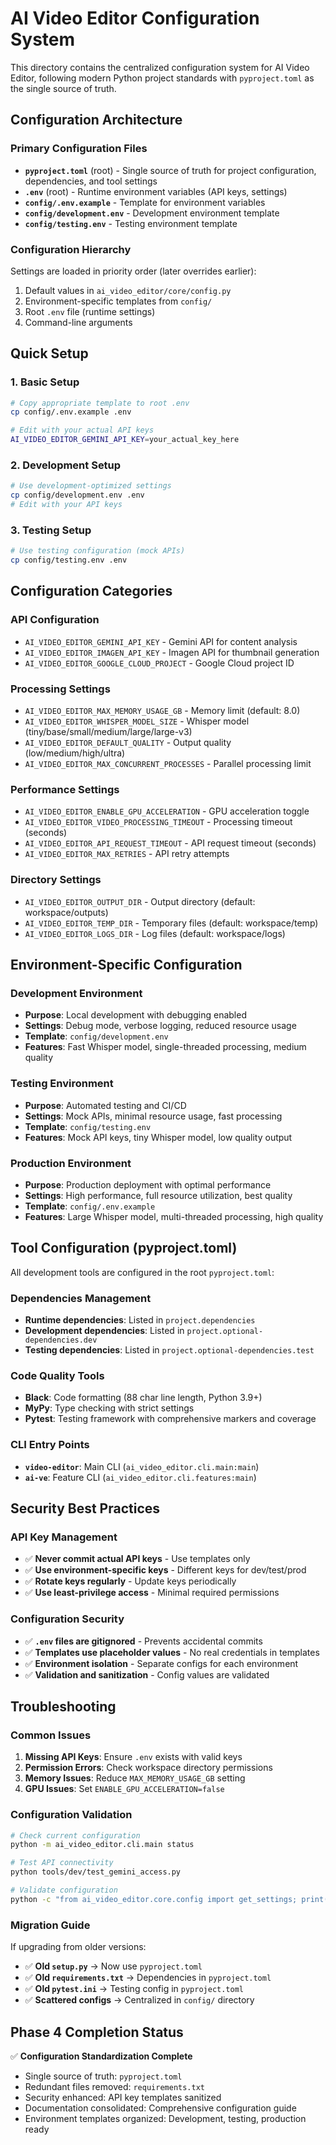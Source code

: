 # AI Video Editor Configuration System

This directory contains the centralized configuration system for AI Video Editor, following modern Python project standards with `pyproject.toml` as the single source of truth.

## Configuration Architecture

### Primary Configuration Files
- **`pyproject.toml`** (root) - Single source of truth for project configuration, dependencies, and tool settings
- **`.env`** (root) - Runtime environment variables (API keys, settings)
- **`config/.env.example`** - Template for environment variables
- **`config/development.env`** - Development environment template  
- **`config/testing.env`** - Testing environment template

### Configuration Hierarchy
Settings are loaded in priority order (later overrides earlier):
1. Default values in `ai_video_editor/core/config.py`
2. Environment-specific templates from `config/`
3. Root `.env` file (runtime settings)
4. Command-line arguments

## Quick Setup

### 1. Basic Setup
```bash
# Copy appropriate template to root .env
cp config/.env.example .env

# Edit with your actual API keys
AI_VIDEO_EDITOR_GEMINI_API_KEY=your_actual_key_here
```

### 2. Development Setup
```bash
# Use development-optimized settings
cp config/development.env .env
# Edit with your API keys
```

### 3. Testing Setup
```bash
# Use testing configuration (mock APIs)
cp config/testing.env .env
```

## Configuration Categories

### API Configuration
- `AI_VIDEO_EDITOR_GEMINI_API_KEY` - Gemini API for content analysis
- `AI_VIDEO_EDITOR_IMAGEN_API_KEY` - Imagen API for thumbnail generation  
- `AI_VIDEO_EDITOR_GOOGLE_CLOUD_PROJECT` - Google Cloud project ID

### Processing Settings
- `AI_VIDEO_EDITOR_MAX_MEMORY_USAGE_GB` - Memory limit (default: 8.0)
- `AI_VIDEO_EDITOR_WHISPER_MODEL_SIZE` - Whisper model (tiny/base/small/medium/large/large-v3)
- `AI_VIDEO_EDITOR_DEFAULT_QUALITY` - Output quality (low/medium/high/ultra)
- `AI_VIDEO_EDITOR_MAX_CONCURRENT_PROCESSES` - Parallel processing limit

### Performance Settings  
- `AI_VIDEO_EDITOR_ENABLE_GPU_ACCELERATION` - GPU acceleration toggle
- `AI_VIDEO_EDITOR_VIDEO_PROCESSING_TIMEOUT` - Processing timeout (seconds)
- `AI_VIDEO_EDITOR_API_REQUEST_TIMEOUT` - API request timeout (seconds)
- `AI_VIDEO_EDITOR_MAX_RETRIES` - API retry attempts

### Directory Settings
- `AI_VIDEO_EDITOR_OUTPUT_DIR` - Output directory (default: workspace/outputs)
- `AI_VIDEO_EDITOR_TEMP_DIR` - Temporary files (default: workspace/temp)
- `AI_VIDEO_EDITOR_LOGS_DIR` - Log files (default: workspace/logs)

## Environment-Specific Configuration

### Development Environment
- **Purpose**: Local development with debugging enabled
- **Settings**: Debug mode, verbose logging, reduced resource usage
- **Template**: `config/development.env`
- **Features**: Fast Whisper model, single-threaded processing, medium quality

### Testing Environment  
- **Purpose**: Automated testing and CI/CD
- **Settings**: Mock APIs, minimal resource usage, fast processing
- **Template**: `config/testing.env`
- **Features**: Mock API keys, tiny Whisper model, low quality output

### Production Environment
- **Purpose**: Production deployment with optimal performance
- **Settings**: High performance, full resource utilization, best quality
- **Template**: `config/.env.example`
- **Features**: Large Whisper model, multi-threaded processing, high quality

## Tool Configuration (pyproject.toml)

All development tools are configured in the root `pyproject.toml`:

### Dependencies Management
- **Runtime dependencies**: Listed in `project.dependencies`
- **Development dependencies**: Listed in `project.optional-dependencies.dev`
- **Testing dependencies**: Listed in `project.optional-dependencies.test`

### Code Quality Tools
- **Black**: Code formatting (88 char line length, Python 3.9+)
- **MyPy**: Type checking with strict settings
- **Pytest**: Testing framework with comprehensive markers and coverage

### CLI Entry Points
- **`video-editor`**: Main CLI (`ai_video_editor.cli.main:main`)
- **`ai-ve`**: Feature CLI (`ai_video_editor.cli.features:main`)

## Security Best Practices

### API Key Management
- ✅ **Never commit actual API keys** - Use templates only
- ✅ **Use environment-specific keys** - Different keys for dev/test/prod
- ✅ **Rotate keys regularly** - Update keys periodically
- ✅ **Use least-privilege access** - Minimal required permissions

### Configuration Security
- ✅ **`.env` files are gitignored** - Prevents accidental commits
- ✅ **Templates use placeholder values** - No real credentials in templates
- ✅ **Environment isolation** - Separate configs for each environment
- ✅ **Validation and sanitization** - Config values are validated

## Troubleshooting

### Common Issues
1. **Missing API Keys**: Ensure `.env` exists with valid keys
2. **Permission Errors**: Check workspace directory permissions
3. **Memory Issues**: Reduce `MAX_MEMORY_USAGE_GB` setting
4. **GPU Issues**: Set `ENABLE_GPU_ACCELERATION=false`

### Configuration Validation
```bash
# Check current configuration
python -m ai_video_editor.cli.main status

# Test API connectivity
python tools/dev/test_gemini_access.py

# Validate configuration
python -c "from ai_video_editor.core.config import get_settings; print(get_settings())"
```

### Migration Guide
If upgrading from older versions:
- ✅ **Old `setup.py`** → Now use `pyproject.toml`
- ✅ **Old `requirements.txt`** → Dependencies in `pyproject.toml`
- ✅ **Old `pytest.ini`** → Testing config in `pyproject.toml`
- ✅ **Scattered configs** → Centralized in `config/` directory

## Phase 4 Completion Status

✅ **Configuration Standardization Complete**
- Single source of truth: `pyproject.toml`
- Redundant files removed: `requirements.txt`
- Security enhanced: API key templates sanitized
- Documentation consolidated: Comprehensive configuration guide
- Environment templates organized: Development, testing, production ready